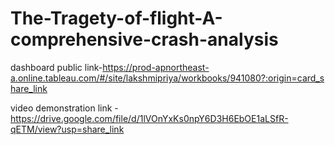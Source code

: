 # The-Tragety-of-flight-A-comprehensive-crash-analysis


dashboard public link-https://prod-apnortheast-a.online.tableau.com/#/site/lakshmipriya/workbooks/941080?:origin=card_share_link

video demonstration link - https://drive.google.com/file/d/1lVOnYxKs0npY6D3H6EbOE1aLSfR-qETM/view?usp=share_link

